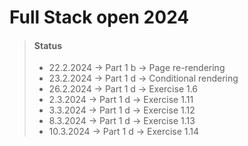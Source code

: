# Full Stack open 2024

> #### Status
>
> - 22.2.2024 -> Part 1 b -> Page re-rendering
> - 23.2.2024 -> Part 1 d -> Conditional rendering
> - 26.2.2024 -> Part 1 d -> Exercise 1.6
> - 2.3.2024 -> Part 1 d -> Exercise 1.11
> - 3.3.2024 -> Part 1 d -> Exercise 1.12
> - 8.3.2024 -> Part 1 d -> Exercise 1.13
> - 10.3.2024 -> Part 1 d -> Exercise 1.14
>